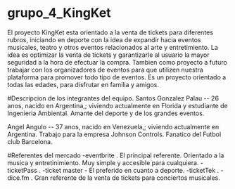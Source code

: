# grupo_4_KingKet
El proyecto KingKet esta orientado a la venta de tickets para diferentes rubros, iniciando en deporte con la idea de expandir hacia eventos musicales, teatro y otros eventos relacionados al arte y entretimiento.
La idea es optimizar la venta de tickets y garantizarle al usuario la mayor seguridad a la hora de efectuar la compra. Tambien como proyecto a futuro trabajar con los organizadores de eventos para que utilizen nuestra plataforma para promover todo tipo de eventos.
Es un proyecto orientado a todas las edades, para disfrutar en familia y amigos.

#Descripcion de los integrantes del equipo.
Santos Gonzalez Palau -- 26 anos, nacido en Argentina,; viviendo actualmente en Florida y estudiante de Ingenieria Ambiental. Amante del deporte y de los grandes eventos.

Angel Angulo -- 37 anos, nacido en Venezuela,; viviendo actualmente en Argentina. Trabajo para la empresa Johnson Controls. Fanatico del Futbol club Barcelona. 

#Referentes del mercado
-eventbrite . El principal referente. Orientado a la musica y entretinimiento. Muy simple y accesible para cualquiera.
-ticketPass . 
-ticket master - El preferido en cuanto a deporte. 
-ticketTek .
-dice.fm . Gran referente de la venta de tickets para conciertos musicales.
